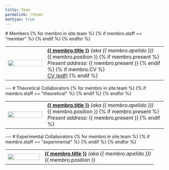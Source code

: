 ```yaml
---
title: Team
permalink: /team/
mathjax: true
---
```


<a name="members">
# Members

<table class="table table-hover">
<col width="25%">
<col width="75%">
{% for membro in site.team %}
  {% if membro.staff == "member" %}
<tr>
<td><img class="shadow-lg rounded" src="{{site.baseurl}}/assets/images/people/{{membro.image}}.jpg" width="100%" align="left" ></td>
<td class="align-middle"><b><a href="{{membro.url}}">{{ membro.title  }}</a></b> <i>(aka {{ membro.apelido }})</i>
<br>{{ membro.position }}
{% if membro.present %}
<br><i>Present address: </i>{{ membro.present }}
{% endif %}
{% if membro.CV %}
<br>
<a href="{{site.baseurl}}/assets/CVs/{{membro.CV}}.pdf">CV (pdf)</a>
{% endif %}
</td>
</tr>
{% endif %}
{% endfor %}
</table>

<a name="theor">
---
# Theoretical Collaborators

<table class="table table-hover">
<col width="25%">
<col width="75%">
{% for membro in site.team %}
{% if membro.staff == "theoretical" %}
<tr>
<td><img class="shadow-lg rounded" src="{{site.baseurl}}/assets/images/people/{{membro.image}}.jpg" width="100%" align="left"></td>
<td class="align-middle"><b><a href="{{site.baseurl}}{{membro.url}}">{{ membro.title }}</a></b> <i>(aka {{ membro.apelido }})</i>
<br>{{ membro.position  }}
{% if membro.present %}
<br><i>Present address: </i>{{ membro.present }}
{% endif %}
</td>
</tr>
{% endif %}
{% endfor %}
</table>

<a name="exp">
---
# Experimental Collaborators

<table class="table table-hover">
<col width="25%">
<col width="75%">
{% for membro in site.team %}
  {% if membro.staff == "experimental" %}
<tr>
<td><img class="shadow-lg rounded" src="/assets/images/people/{{membro.image}}.jpg" width="100%" align="left"></td>
<td class="align-middle"><b><a href="{{site.baseurl}}{{membro.url}}">{{ membro.title  }}</a></b> <i>(aka {{ membro.apelido }})</i>
<br>{{ membro.position  }}</td>
</tr>
{% endif %}
{% endfor %}
</table>
